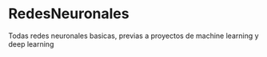 # RedesNeuronales
Todas redes neuronales basicas, previas a proyectos de machine learning y deep learning
